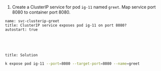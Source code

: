 
1. Create a ClusterIP service for pod `ig-11` named `greet`. Map service port 8080 to container port 8080.

```examiner:execute-test
name: svc-clusterip-greet
title: ClusterIP service exposes pod ig-11 on port 8080?
autostart: true
```

<div style="margin-top: 5em;"></div>

```section:begin
title: Solution
```

```bash
k expose pod ig-11 --port=8080 --target-port=8080 --name=greet
```

```section:end
```
